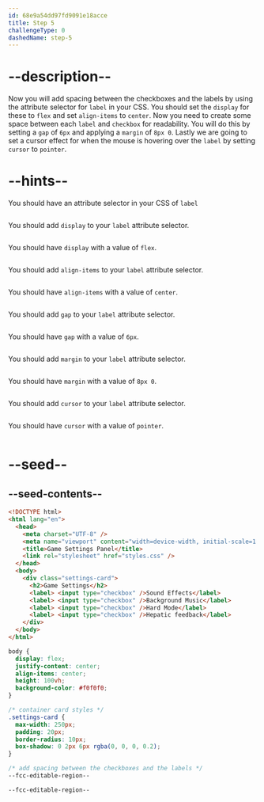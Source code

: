 ```yaml
---
id: 68e9a54dd97fd9091e18acce
title: Step 5
challengeType: 0
dashedName: step-5
---
```


# --description--

Now you will add spacing between the checkboxes and the labels by using the attribute selector for `label` in your CSS.
You should set the `display` for these to `flex` and set `align-items` to `center`.
Now you need to create some space between each `label` and `checkbox` for readability. You will do this by setting a `gap` of `6px` and applying a `margin` of `8px 0`.
Lastly we are going to set a cursor effect for when the mouse is hovering over the `label` by setting `cursor` to `pointer`.

# --hints--

You should have an attribute selector in your CSS of `label`

```js

```

You should add `display` to your `label` attribute selector.

```js

```

You should have `display` with a value of `flex`.

```js

```

You should add `align-items` to your `label` attribute selector.

```js

```

You should have `align-items` with a value of `center`.

```js

```

You should add `gap` to your `label` attribute selector.

```js

```

You should have `gap` with a value of `6px`.

```js

```

You should add `margin` to your `label` attribute selector.

```js

```

You should have  `margin` with a value of `8px 0`.

```js

```

You should add `cursor` to your `label` attribute selector.

```js

```

You should have `cursor` with a value of `pointer`.

```js

```

# --seed--

## --seed-contents--

```html
<!DOCTYPE html>
<html lang="en">
  <head>
    <meta charset="UTF-8" />
    <meta name="viewport" content="width=device-width, initial-scale=1.0" />
    <title>Game Settings Panel</title>
    <link rel="stylesheet" href="styles.css" />
  </head>
  <body>
    <div class="settings-card">
      <h2>Game Settings</h2>
      <label> <input type="checkbox" />Sound Effects</label>
      <label> <input type="checkbox" />Background Music</label>
      <label> <input type="checkbox" />Hard Mode</label>
      <label> <input type="checkbox" />Hepatic feedback</label>
    </div>
  </body>
</html>
```

```css
body {
  display: flex;
  justify-content: center;
  align-items: center;
  height: 100vh;
  background-color: #f0f0f0;
}

/* container card styles */
.settings-card {
  max-width: 250px;
  padding: 20px;
  border-radius: 10px;
  box-shadow: 0 2px 6px rgba(0, 0, 0, 0.2);
}

/* add spacing between the checkboxes and the labels */
--fcc-editable-region--

--fcc-editable-region--
```
